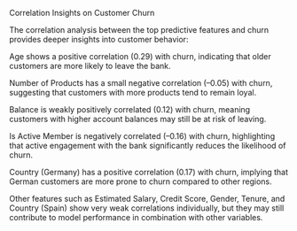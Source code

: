 Correlation Insights on Customer Churn

The correlation analysis between the top predictive features and churn provides deeper insights into customer behavior:

Age shows a positive correlation (0.29) with churn, indicating that older customers are more likely to leave the bank.

Number of Products has a small negative correlation (–0.05) with churn, suggesting that customers with more products tend to remain loyal.

Balance is weakly positively correlated (0.12) with churn, meaning customers with higher account balances may still be at risk of leaving.

Is Active Member is negatively correlated (–0.16) with churn, highlighting that active engagement with the bank significantly reduces the likelihood of churn.

Country (Germany) has a positive correlation (0.17) with churn, implying that German customers are more prone to churn compared to other regions.

Other features such as Estimated Salary, Credit Score, Gender, Tenure, and Country (Spain) show very weak correlations individually, but they may still contribute to model performance in combination with other variables.